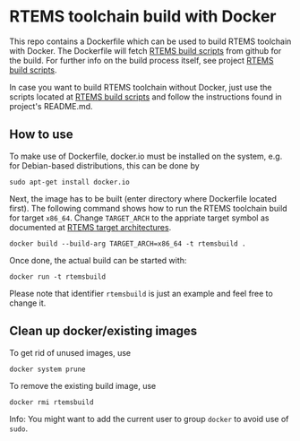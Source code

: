 
# RTEMS toolchain build with Docker

This repo contains a Dockerfile which can be used to build RTEMS toolchain with Docker. The Dockerfile will fetch [RTEMS build scripts](https://github.com/CTrocks/rtems-build-scripts) from github for the build. For further info on the build process itself, see project [RTEMS build scripts](https://github.com/CTrocks/rtems-build-scripts).

In case you want to build RTEMS toolchain without Docker, just use the scripts located at [RTEMS build scripts](https://github.com/CTrocks/rtems-build-scripts) and follow the instructions found in project's README.md.

## How to use

To make use of Dockerfile, docker.io must be installed on the system, e.g. for Debian-based distributions, this can be done by
```code sh
sudo apt-get install docker.io
```

Next, the image has to be built (enter directory where Dockerfile located first). The following command shows how to run the RTEMS toolchain build for target `x86_64`. Change `TARGET_ARCH` to the appriate target symbol as documented at [RTEMS target architectures](https://docs.rtems.org/branches/master/user/hardware/architectures.html).

```code sh
docker build --build-arg TARGET_ARCH=x86_64 -t rtemsbuild .
```
Once done, the actual build can be started with:
```code sh
docker run -t rtemsbuild
```
Please note that identifier `rtemsbuild` is just an example and feel free to change it.

## Clean up docker/existing images

To get rid of unused images, use
```code sh
docker system prune
```
To remove the existing build image, use
```
docker rmi rtemsbuild
```

Info: You might want to add the current user to group `docker` to avoid use of `sudo`.
